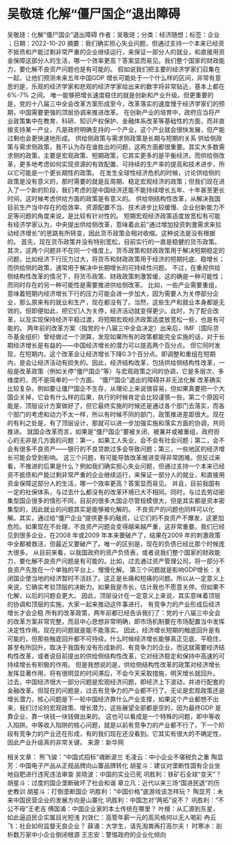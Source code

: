 # 吴敬琏  化解“僵尸国企”退出障碍

吴敬琏：化解“僵尸国企”退出障碍
作者：吴敬琏；分类：经济随想；标签：企业 ；日期：2022-10-20
摘要：我们确实担心失业问题，但通过支持一个本来已经资不抵债和产能过剩非常严重的企业继续运行，来保证一部分人的就业，和直接用资金保障这部分人的生活，哪一个效率更高？答案显而易见。我们整个国家的财政能力，要化解不良资产问题也是有可能的。
假如说我们把主要的经济学家们召集在一起，让他们预测未来五年中国GDP 增长可能处于一个什么样的区间，非常有意思的是，乐观的经济学家和悲观的经济学家给出来的数字将非常贴近，基本上都在6%-7% 之间。
唯一能够把增长速度稳住的就是创新和产业升级。但更重要的是，党的十八届三中全会改革方案形成至今，改革落实的速度慢于经济学家们的预期，中国需要更强的顶层协调来推进改革。
在创新产业的培育中，政府应当将产业政策集中在教育、科研、知识产权保护、金融体系改革等基础性的方面，而非直接支持某一产业，凡是政府明确支持的一个产业，这个产业就会很快发展，但产能过剩也会更快速地形成。
供给侧政策与需求侧政策是长期与短期的关系
供给侧政策与需求侧政策，我不认为存在谁胜出的问题，这两方面都很重要。其实大多数需求侧的政策，主要是宏观政策、短期政策，它其实更多的是平衡经济。而供给侧改革，更多地考虑如何实现资源的有效配置、可持续的生产率的提高和技术进步，所以它可能是一个更长期性的政策。
在发生全球性经济危机的时候，讨论供给侧的政策是没有意义的，那时需要的就是反周期、稳定宏观经济的政策；但我们现在进入了一个新的阶段，我们考虑的是中国经济还能不能持续增长五年、十年甚至更长时间，这时候考虑供给方面的政策是有意义的。
供给侧结构性改革，从解决我国目前生产当中存在的低效率、资源配置不当、技术进步比较缓慢、企业创新能力不足等问题的角度来说，是比较有针对性的。
短期宏观经济政策适度放宽松有可能
有经济学家认为，中央提出供给侧改革，意味着此前“通过增加投资刺激需求来拉动经济增长”的思路有所转变，因此货币政策会相对收缩。这种说法是没有根据的。
首先，现在货币政策并没有特别宽松，目前实行的一直是稳健的货币政策。其次，这两个问题并不在同一个维度上。货币政策和财政政策用于解决短期稳定的问题，比如经济下行压力过大，将货币和财政政策用于经济的短期托底、稳增长；而供给侧的政策，通常用于解决中长期增长的可持续性问题。
不过，在重视供给侧结构性改革的情况下，将货币政策、财政政策刺激暂缓，这的确是一种可能性；而同时存在的另一种可能性是需要推进供给侧改革。
比如，一些产业需要重组，意味着短期内经济增长下行的压力可能会进一步加大，因为需要人为关停部分企业，那么原来有的就业和生产，现在都没有了。当然，这些生产和就业本身都是无效的。但即便如此，把它们人为关停，经济活动就变得更少。此时，为了配合改革，以及实现保持经济平稳过渡，将短期宏观经济政策适度放宽松一些，也是有可能的。
两年前的改革方案（指党的十八届三中全会决定）出来后，IMF（国际货币基金组织）曾经做过一个测算，发现如果所有的政策都能完全实施的话，对于长期经济增长是有益的——中国经济增长的潜力可以提高两个百分点。
但它同时发现，在短期内，这个改革会让经济增长下降0.3个百分点。即调整和重组在短期内，是会让经济活动有损失的。因此，经济结构改革，包括供给侧结构性改革，一般是改革政策（例如关停“僵尸国企”等）与宏观政策之间的协调，它是多层次、多维度的，而不是简单的一个方面。
“僵尸国企”退出的障碍并非无法化解
改革确实比较复杂。例如要让僵尸国企不生存，从理论上来说很容易，但如果真要把一个大国企关掉，它会有什么样的后果，执行的时候肯定会比较谨慎一些。第二个原因可能是，顶层设计方案做好了，但它最终实施的时候还是通过各个部门去落实，而各个部门的考虑和动力不太一样，所以有时候不同的部门，政策推进差距很大。现在的有利之处是，有了顶层设计，那就可以进一步加强实施和落实方面的协调，共同推进。
就国企改革而言，如果是“僵尸国企”要被关闭、被兼并或被重组，政府担心的无非是几方面的问题：第一，如果工人失业，会不会有社会问题；第二，会不会有很多不良资产——银行的不良贷款过多会导致问题；第三，一些地区的经济增长可能会受到影响。
这三个问题，有可能导致改革推进变得非常困难。但反过来看，不推进的后果是什么？例如我们确实担心失业问题，但通过支持一个本来已经资不抵债和产能过剩非常严重的企业继续运行，来保证一部分人的就业，和直接用资金保障这部分人的生活，哪一个效率更高？答案显而易见。
并且，目前我国有一定的社保体系，与过去什么都没有的改革环境已大不相同。同时，与过去劳动密集型国企很多的情形不同，目前的很多大国企尽管规模很大，但是其实都是资本密集型的，因此就业的问题其实是能够被化解的。
不良资产的问题也同样可以化解。其实，通过给“僵尸企业”提供更多的融资，让它们的不良资产不爆发，这更加危险。如果现在不处理，不良资产问题会变得越来越严重，这非常重要。我们已经见到很多企业，在2008 年或2009 年本来要破产了，结果在2009 年的刺激政策中全都被救活，但最近又要破产了。唯一的区别是，现在的负债已经比那个时候庞大很多。
从目前来看，以我国政府的资产负债表，或者说我们整个国家的财政能力，要化解不良资产问题是有可能的。比如，过去通过资产管理公司，将一部分不良资产先放在一个单独的平台上，慢慢化解。
第三个问题就是影响GDP增长：关闭国企使当地的经济暂时不活跃了。这正是长痛和短痛的问题。所以从一定意义上来说，它确实考验顶层的决断力。如果我是市长，估计我也不愿意关停。但如果不化解，以后的问题会更大。
因此，顶层设计在一定意义上来说，其实意味着顶层的协调和顶层的实施，大家一起来推动这件事进行。
有竞争力的产业形成后经济增长才会企稳
所有的改革政策，两年前都已经告诉我们了：党的十八届三中全会的改革方案非常完整，而且中心思想非常明确，即市场机制要在市场配置当中发挥决定性作用。现在的问题就是能不能落实。
因此，经济增长短期的触底回升是有可能的，但那些触底回升都不可持续。什么时候经济增长能够真正见底、平稳住，甚至有所回升，取决于我国有没有形成新的、有竞争力的企业，而这就需要经济结构性改革，或者说目前提出的供给侧结构性改革，它对经济稳定和保持中高速的可持续增长有积极的作用。
但是我想说的是，供给侧结构性改革的政策对经济增长发挥显著作用，将有很明显的时间滞后，不会今天采取措施，明天增长就回升。
过去，中国经济很大一部分问题是宏观经济问题，即经济上下波动，并进行配套的金融改革。但现在的问题是，过去有竞争力的产业都不行了。无论是宏观政策还是增长潜力，核心问题是下一轮中国经济靠什么产业支撑，如果这个产业都想不出来，我们讨论的宏观政策、增长潜力，这些展望全部都是空的，因为最终GDP 是靠企业、靠一块钱一块钱做出来的。
这也可以看成是一个特殊的问题，即中等收入陷阱。中等收入陷阱的核心问题，就是以前有竞争力的产业都不行了，下一个阶段有竞争力的产业还在形成，有的我们现在还没看到。它其实有很大的不确定性，因此产业升级真的非常关键。
来源：新华网

相关文章：
熊飞骏：“中国式招标”魂断波兰
毛凌云：中小企业不堪税负之重
陶显芳：中国电子产品从正规品牌向山寨品牌转化
胡星斗：建议对垄断性国有企业坐地自肥进行违宪违法审查
吴晓波：中国的实业已死
巩胜利：铁矿石全球“变天”？
胡星斗：过度的国企垄断破坏了社会和谐
章立凡：近代以来三场“国进民退”的历史教训
胡星斗：打倒垄断国企
巩胜利：“中国价格”底游戏该怎样玩？
陶显芳：未来中国民营企业的发展方向是山寨化
巩胜利：中国怎对“两拓”说不？
巩胜利：“不公不母”王老吉
傅国涌：中国企业家的本土传统在哪里？
叶檀：从汇源到东星，如此逼迫民企实属目光短浅
刘效仁：高管年薪一元的高风格何以无人喝彩
冉云飞：社会如何监督无良企业？
薛涌：大学生，请先淘粪再打高尔夫！
时寒冰：剖析数万家中小企业倒闭根源
王志安：警惕政府的企业化倾向